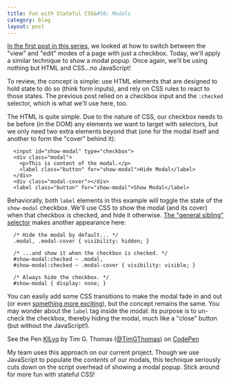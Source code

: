 ```yaml
---
title: Fun with Stateful CSS&#58; Modals
category: blog
layout: post
---
```


[In the first post in this series][0], we looked at how to switch between the "view" and "edit" modes of a page with just a checkbox. Today, we'll apply a similar technique to show a modal popup. Once again, we'll be using nothing but HTML and CSS…no JavaScript!

To review, the concept is simple: use HTML elements that are designed to hold state to do so (think form inputs), and rely on CSS rules to react to those states. The previous post relied on a checkbox input and the `:checked` selector, which is what we'll use here, too.

The HTML is quite simple. Due to the nature of CSS, our checkbox needs to be before (in the DOM) any elements we want to target with selectors, but we only need two extra elements beyond that (one for the modal itself and another to form the "cover" behind it):

      <input id="show-modal" type="checkbox">
      <div class="modal">
        <p>This is content of the modal.</p>
        <label class="button" for="show-modal">Hide Modal</label>
      </div>
      <div class="modal-cover"></div>
      <label class="button" for="show-modal">Show Modal</label>

Behaviorally, both `label` elements in this example will toggle the state of the `show-modal` checkbox. We'll use CSS to show the modal (and its cover) when that checkbox is checked, and hide it otherwise. [The "general sibling" selector][1] makes another appearance here:

      /* Hide the modal by default... */
      .modal, .modal-cover { visibility: hidden; }

      /* ...and show it when the checkbox is checked. */
      #show-modal:checked ~ .modal,
      #show-modal:checked ~ .modal-cover { visibility: visible; }

      /* Always hide the checkbox. */
      #show-modal { display: none; }

You can easily add some CSS transitions to make the modal fade in and out (or even [something more exciting][2]), but the concept remains the same. You may wonder about the `label` tag inside the modal: its purpose is to un-check the checkbox, thereby hiding the modal, much like a "close" button (but without the JavaScript!).

<p data-theme-id="0" data-slug-hash="KILyq" data-user="TimGThomas" data-default-tab="result" class='codepen'>See the Pen <a href='http://codepen.io/TimGThomas/pen/KILyq'>KILyq</a> by Tim G. Thomas (<a href='http://codepen.io/TimGThomas'>@TimGThomas</a>) on <a href='http://codepen.io'>CodePen</a></p>
<script src="http://codepen.io/assets/embed/ei.js"> </script>

My team uses this approach on our current project. Though we use JavaScript to populate the *contents* of our modals, this technique seriously cuts down on the script overhead of showing a modal popup. Stick around for more fun with stateful CSS!

[0]: /2013/10/fun-with-stateful-css-a-view-edit-screen/
[1]: https://developer.mozilla.org/en-US/docs/Web/CSS/General_sibling_selectors
[2]: http://tympanus.net/codrops/2013/06/25/nifty-modal-window-effects/ 